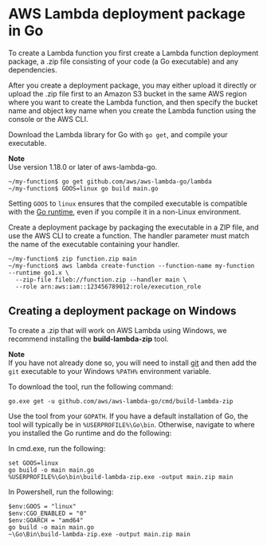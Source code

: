 # AWS Lambda deployment package in Go<a name="golang-package"></a>

To create a Lambda function you first create a Lambda function deployment package, a \.zip file consisting of your code \(a Go executable\) and any dependencies\.

After you create a deployment package, you may either upload it directly or upload the \.zip file first to an Amazon S3 bucket in the same AWS region where you want to create the Lambda function, and then specify the bucket name and object key name when you create the Lambda function using the console or the AWS CLI\.

Download the Lambda library for Go with `go get`, and compile your executable\.

**Note**  
Use version 1\.18\.0 or later of aws\-lambda\-go\.

```
~/my-function$ go get github.com/aws/aws-lambda-go/lambda
~/my-function$ GOOS=linux go build main.go
```

Setting `GOOS` to `linux` ensures that the compiled executable is compatible with the [Go runtime](lambda-runtimes.md), even if you compile it in a non\-Linux environment\.

Create a deployment package by packaging the executable in a ZIP file, and use the AWS CLI to create a function\. The handler parameter must match the name of the executable containing your handler\.

```
~/my-function$ zip function.zip main
~/my-function$ aws lambda create-function --function-name my-function --runtime go1.x \
  --zip-file fileb://function.zip --handler main \
  --role arn:aws:iam::123456789012:role/execution_role
```

## Creating a deployment package on Windows<a name="golang-package-windows"></a>

To create a \.zip that will work on AWS Lambda using Windows, we recommend installing the **build\-lambda\-zip** tool\.

**Note**  
If you have not already done so, you will need to install [git](https://git-scm.com/) and then add the `git` executable to your Windows `%PATH%` environment variable\.

To download the tool, run the following command:

```
go.exe get -u github.com/aws/aws-lambda-go/cmd/build-lambda-zip
```

Use the tool from your `GOPATH`\. If you have a default installation of Go, the tool will typically be in `%USERPROFILE%\Go\bin`\. Otherwise, navigate to where you installed the Go runtime and do the following:

In cmd\.exe, run the following:

```
set GOOS=linux
go build -o main main.go
%USERPROFILE%\Go\bin\build-lambda-zip.exe -output main.zip main
```

In Powershell, run the following:

```
$env:GOOS = "linux"
$env:CGO_ENABLED = "0"
$env:GOARCH = "amd64"
go build -o main main.go
~\Go\Bin\build-lambda-zip.exe -output main.zip main
```